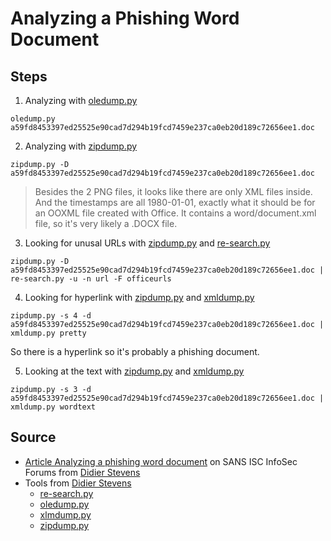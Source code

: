 # Analyzing a Phishing Word Document

## Steps 

1. Analyzing with [oledump.py](oledump/oledump.py)
   
```oledump.py a59fd8453397ed25525e90cad7d294b19fcd7459e237ca0eb20d189c72656ee1.doc```

2. Analyzing with [zipdump.py](zipdump.py)

```zipdump.py -D a59fd8453397ed25525e90cad7d294b19fcd7459e237ca0eb20d189c72656ee1.doc```

> Besides the 2 PNG files, it looks like there are only XML files inside. And the timestamps are all 1980-01-01, exactly what it should be for an OOXML file created with Office. It contains a word/document.xml file, so it's very likely a .DOCX file.

3. Looking for unusal URLs with [zipdump.py](zipdump.py) and [re-search.py](re-search/re-search.py)

```zipdump.py -D a59fd8453397ed25525e90cad7d294b19fcd7459e237ca0eb20d189c72656ee1.doc | re-search.py -u -n url -F officeurls```

4. Looking for hyperlink with [zipdump.py](zipdump.py) and [xmldump.py](xmldump.py)

```zipdump.py -s 4 -d a59fd8453397ed25525e90cad7d294b19fcd7459e237ca0eb20d189c72656ee1.doc | xmldump.py pretty``` 

So there is a hyperlink so it's probably a phishing document.

5. Looking at the text with [zipdump.py](zipdump.py) and [xmldump.py](xmldump.py)
   
```zipdump.py -s 3 -d  a59fd8453397ed25525e90cad7d294b19fcd7459e237ca0eb20d189c72656ee1.doc | xmldump.py wordtext``` 


## Source

- [Article Analyzing a phishing word document](https://isc.sans.edu/forums/diary/Analyzing+a+Phishing+Word+Document/28562) on SANS ISC InfoSec Forums from [Didier Stevens](https://blog.didierstevens.com/)
- Tools from [Didier Stevens](https://blog.didierstevens.com/)
  - [re-search.py](https://blog.didierstevens.com/2022/05/26/update-re-search-py-version-0-0-20/)
  - [oledump.py](https://blog.didierstevens.com/2022/04/29/update-oledump-py-version-0-0-65/)
  - [xlmdump.py](https://blog.didierstevens.com/2021/07/04/update-xmldump-py-version-0-0-7/)
  - [zipdump.py](https://blog.didierstevens.com/2020/12/25/update-zipdump-py-version-0-0-21/)
